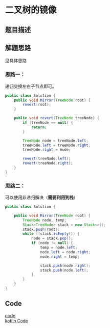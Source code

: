 # 二叉树的镜像


## 题目描述

## 解题思路
见具体思路
### 思路一：
递归交换左右子节点即可。
```java
public class Solution {
    public void Mirror(TreeNode root) {
        revert(root);
    }

    public void revert(TreeNode treeNode) {
        if (treeNode == null) {
            return;
        }

        TreeNode node = treeNode.left;
        treeNode.left = treeNode.right;
        treeNode.right = node;

        revert(treeNode.left);
        revert(treeNode.right);
    }
}
```

### 思路二：
可以使用非递归解决（**需要利用到栈**）
```java
public class Solution {

    public void Mirror(TreeNode root) {
        TreeNode node, temp;
        Stack<TreeNode> stack = new Stack<>();
        stack.push(root);
        while (!stack.isEmpty()) {
            node = stack.pop();
            if (node != null) {
                temp = node.left;
                node.left = node.right;
                node.right = temp;

                stack.push(node.right);
                stack.push(node.left);
            }
        }
    }
}
```

## Code
[code](../code/Test18.java)<br/>
[kotlin Code](../../kotlin/Test18.kt)

